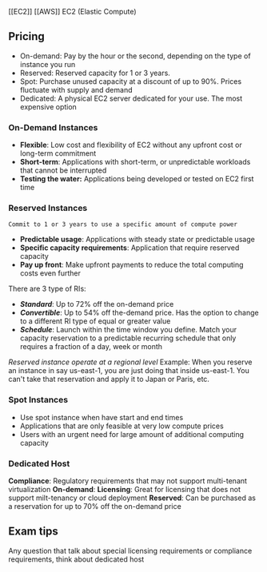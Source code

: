 [[EC2]] [[AWS]]
EC2 (Elastic Compute)

## Pricing

- On-demand: Pay by the hour or the second, depending on the type of instance you run
- Reserved: Reserved capacity for 1 or 3 years.
- Spot: Purchase unused capacity at a discount of up to 90%. Prices fluctuate with supply and demand
- Dedicated: A physical EC2 server dedicated for your use. The most expensive option


### On-Demand Instances

- **Flexible**: Low cost and flexibility of EC2 without any upfront cost or long-term commitment
- **Short-term**: Applications with short-term, or unpredictable workloads that cannot be interrupted
- **Testing the water:** Applications being developed or tested on EC2 first time

### Reserved Instances
	Commit to 1 or 3 years to use a specific amount of compute power

- **Predictable usage**: Applications with steady state or predictable usage
- **Specific capacity requirements**: Application that require reserved capacity
- **Pay up front**: Make upfront payments to reduce the total computing costs even further

There are 3 type of RIs:
- ***Standard***: Up to 72% off the on-demand price
- ***Convertible***: Up to 54% off the-demand price. Has the option to change to a different RI type of equal or greater value
- ***Schedule***: Launch within the time window you define. Match your capacity reservation to a predictable recurring schedule that only requires a fraction of a day, week or month

*Reserved instance operate at a regional level*
Example: When you reserve an instance in say us-east-1, you are just doing that inside us-east-1. You can't take that reservation and apply it to Japan or Paris, etc.

### Spot Instances
- Use spot instance when have start and end times
- Applications that are only feasible at very low compute prices
- Users with an urgent need for large amount of additional computing capacity

### Dedicated Host

**Compliance**: Regulatory requirements that may not support multi-tenant virtualization
**On-demand**: 
**Licensing**: Great for licensing that does not support milt-tenancy or cloud deployment
**Reserved**: Can be purchased as a reservation for up to 70% off the on-demand price


## Exam tips

Any question that talk about special licensing requirements or compliance requirements, think about dedicated host